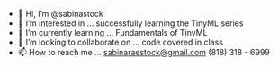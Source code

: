 - 👋 Hi, I’m @sabinastock
- 👀 I’m interested in ... successfully learning the TinyML series
- 🌱 I’m currently learning ... Fundamentals of TinyML
- 💞️ I’m looking to collaborate on ... code covered in class
- 📫 How to reach me ... sabinaraestock@gmail.com (818) 318 - 6999

<!---
sabinastock/sabinastock is a ✨ special ✨ repository because its `README.md` (this file) appears on your GitHub profile.
You can click the Preview link to take a look at your changes.
--->
